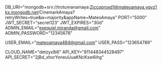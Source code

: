 DB_URI="mongodb+srv://trotumanamaya:Ziccoproxd1@mateoamaya.yqyz1kx.mongodb.net/CinemarkAmaya?retryWrites=true&w=majority&appName=MateoAmaya"
PORT="5000"
JWT_SECRET="secret123"
JWT_EXPIRES="30d"
ADMIN_EMAIL="exequiel.miranda@gmail.com"
ADMIN_PASSWORD="12345678"
 
USER_EMAIL="mateoamaya484@gmail.com"
USER_PASS="123654789"

CLOUD_NAME="detzyx8i6"
API_KEY="811448344528497"
API_SECRET="2jBd_xhorYoneuUuaKNcKsw6ihg"
